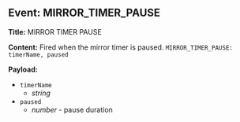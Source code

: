 ## Event: MIRROR_TIMER_PAUSE

**Title:** MIRROR TIMER PAUSE

**Content:**
Fired when the mirror timer is paused.
`MIRROR_TIMER_PAUSE: timerName, paused`

**Payload:**
- `timerName`
  - *string*
- `paused`
  - *number* - pause duration